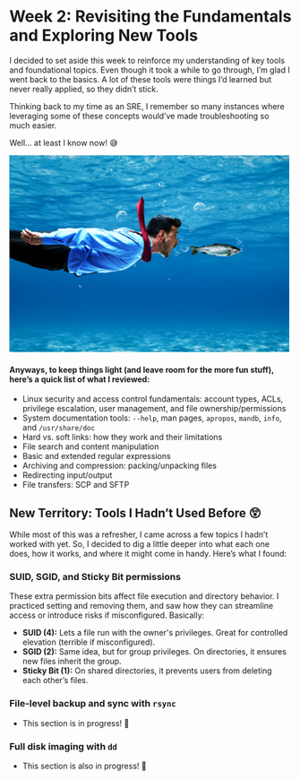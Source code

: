 # Week 2: Revisiting the Fundamentals and Exploring New Tools

I decided to set aside this week to reinforce my understanding of key tools and foundational topics. Even though it took a while to go through, I’m glad I went back to the basics. A lot of these tools were things I’d learned but never really applied, so they didn’t stick. 

Thinking back to my time as an SRE, I remember so many instances where leveraging some of these concepts would’ve made troubleshooting so much easier. 

Well... at least I know now! 😅

<img src="https://github.com/jessica-nguyen-it/RHEL9-Homelab-AWS/blob/main/assets/miscellaneous/Funny-businessman-swimming-underwater.jpg?raw=true" alt="Funny businessman underwater" width="500"/>

#### Anyways, to keep things light (and leave room for the more fun stuff), here’s a quick list of what I reviewed:

- Linux security and access control fundamentals: account types, ACLs, privilege escalation, user management, and file ownership/permissions  
- System documentation tools: `--help`, man pages, `apropos`, `mandb`, `info`, and `/usr/share/doc`  
- Hard vs. soft links: how they work and their limitations  
- File search and content manipulation  
- Basic and extended regular expressions  
- Archiving and compression: packing/unpacking files  
- Redirecting input/output  
- File transfers: SCP and SFTP  

## New Territory: Tools I Hadn’t Used Before 😲
While most of this was a refresher, I came across a few topics I hadn’t worked with yet. So, I decided to dig a little deeper into what each one does, how it works, and where it might come in handy. Here’s what I found:

### SUID, SGID, and Sticky Bit permissions  

These extra permission bits affect file execution and directory behavior. I practiced setting and removing them, and saw how they can streamline access or introduce risks if misconfigured. Basically:

- **SUID (4):** Lets a file run with the owner's privileges. Great for controlled elevation (terrible if misconfigured).
- **SGID (2):** Same idea, but for group privileges. On directories, it ensures new files inherit the group.
- **Sticky Bit (1):** On shared directories, it prevents users from deleting each other’s files. 

### File-level backup and sync with `rsync`

- This section is in progress! 🚧 
<!-- I’d seen `rsync` used in scripts before, but hadn’t tried it myself until now. Once I got hands-on, I understood why it’s a go-to for file-level backups and sync. I tested syncing directories, preserving permissions, compressing data during transfer, and excluding files. It’s fast, flexible, and surprisingly intuitive. -->

### Full disk imaging with `dd`  

- This section is also in progress! 🚧 
<!-- `dd` felt intimidating at first, but once I broke it down, it started to make sense. I used it to create and restore disk images, and learned how powerful it can be for cloning drives or recovering from system failures. Definitely a tool I’ll keep in my back pocket for more advanced backup workflows. -->

